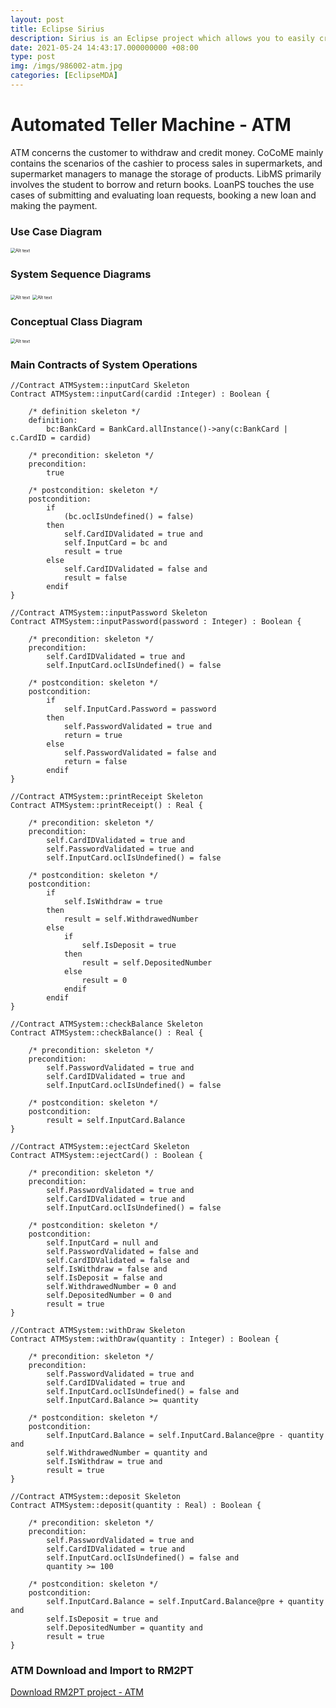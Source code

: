 ```yaml
---
layout: post
title: Eclipse Sirius
description: Sirius is an Eclipse project which allows you to easily create your own graphical modeling workbench by leveraging the Eclipse Modeling technologies, including EMF and GMF.It provides a generic workbench for model-based architecture engineering that could be easily tailored to fit specific needs.Based on a viewpoint approach, Sirius makes it possible to equip teams who have to deal with complex architectures on specific domains.
date: 2021-05-24 14:43:17.000000000 +08:00
type: post
img: /imgs/986002-atm.jpg
categories: [EclipseMDA]
---
```


# Automated Teller Machine - ATM

ATM concerns the customer to withdraw and credit money. CoCoME mainly contains the scenarios of the cashier to process sales in supermarkets, and supermarket managers to manage the storage of products. LibMS primarily involves the student to borrow and return books. LoanPS touches the use cases of submitting and evaluating loan requests, booking a new loan and making the payment.

### Use Case Diagram

<img src="/imgs/atm-ucd.png" alt="Alt text" style="zoom: 50%;" />

### System Sequence Diagrams

<img src="/imgs/atm-ssd-withdraw.png" alt="Alt text" style="zoom: 50%;" />
<img src="/imgs/atm-ssd-deposit.png" alt="Alt text" style="zoom: 50%;" />

### Conceptual Class Diagram

<img src="/imgs/atm-ccd.png" alt="Alt text" style="zoom: 50%;" />

### Main Contracts of System Operations

```
//Contract ATMSystem::inputCard Skeleton
Contract ATMSystem::inputCard(cardid :Integer) : Boolean {

	/* definition skeleton */
	definition:
		bc:BankCard = BankCard.allInstance()->any(c:BankCard | c.CardID = cardid)

	/* precondition: skeleton */
	precondition:
		true

	/* postcondition: skeleton */
	postcondition:
		if
			(bc.oclIsUndefined() = false)
		then
			self.CardIDValidated = true and
			self.InputCard = bc and
			result = true
		else
			self.CardIDValidated = false and
			result = false
		endif
}

//Contract ATMSystem::inputPassword Skeleton
Contract ATMSystem::inputPassword(password : Integer) : Boolean {

	/* precondition: skeleton */
	precondition:
		self.CardIDValidated = true and
		self.InputCard.oclIsUndefined() = false

	/* postcondition: skeleton */
	postcondition:
		if
			self.InputCard.Password = password
		then
			self.PasswordValidated = true and
			return = true
		else
			self.PasswordValidated = false and
			return = false
		endif
}

//Contract ATMSystem::printReceipt Skeleton
Contract ATMSystem::printReceipt() : Real {

	/* precondition: skeleton */
	precondition:
		self.CardIDValidated = true and
		self.PasswordValidated = true and
		self.InputCard.oclIsUndefined() = false

	/* postcondition: skeleton */
	postcondition:
		if
			self.IsWithdraw = true
		then
			result = self.WithdrawedNumber
		else
			if
				self.IsDeposit = true
			then
				result = self.DepositedNumber
			else
				result = 0
			endif
		endif
}

//Contract ATMSystem::checkBalance Skeleton
Contract ATMSystem::checkBalance() : Real {

	/* precondition: skeleton */
	precondition:
		self.PasswordValidated = true and
		self.CardIDValidated = true and
		self.InputCard.oclIsUndefined() = false

	/* postcondition: skeleton */
	postcondition:
		result = self.InputCard.Balance
}

//Contract ATMSystem::ejectCard Skeleton
Contract ATMSystem::ejectCard() : Boolean {

	/* precondition: skeleton */
	precondition:
		self.PasswordValidated = true and
		self.CardIDValidated = true and
		self.InputCard.oclIsUndefined() = false

	/* postcondition: skeleton */
	postcondition:
		self.InputCard = null and
		self.PasswordValidated = false and
		self.CardIDValidated = false and
		self.IsWithdraw = false and
		self.IsDeposit = false and
		self.WithdrawedNumber = 0 and
		self.DepositedNumber = 0 and
		result = true
}

//Contract ATMSystem::withDraw Skeleton
Contract ATMSystem::withDraw(quantity : Integer) : Boolean {

	/* precondition: skeleton */
	precondition:
		self.PasswordValidated = true and
		self.CardIDValidated = true and
		self.InputCard.oclIsUndefined() = false and
		self.InputCard.Balance >= quantity

	/* postcondition: skeleton */
	postcondition:
		self.InputCard.Balance = self.InputCard.Balance@pre - quantity and
		self.WithdrawedNumber = quantity and
		self.IsWithdraw = true and
		result = true
}

//Contract ATMSystem::deposit Skeleton
Contract ATMSystem::deposit(quantity : Real) : Boolean {

	/* precondition: skeleton */
	precondition:
		self.PasswordValidated = true and
		self.CardIDValidated = true and
		self.InputCard.oclIsUndefined() = false and
		quantity >= 100

	/* postcondition: skeleton */
	postcondition:
		self.InputCard.Balance = self.InputCard.Balance@pre + quantity and
		self.IsDeposit = true and
		self.DepositedNumber = quantity and
		result = true
}
```

### ATM Download and Import to RM2PT

[Download RM2PT project - ATM](https://github.com/RM2PT/CaseStudies)
